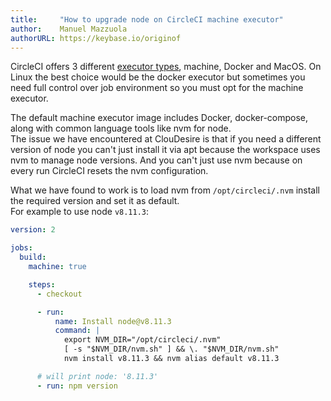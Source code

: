 ```yaml
---
title:     "How to upgrade node on CircleCI machine executor"
author:    Manuel Mazzuola
authorURL: https://keybase.io/originof
---
```


CircleCI offers 3 different [executor types](https://circleci.com/docs/2.0/executor-types/), machine, Docker and MacOS. On Linux the best choice would be the docker executor but sometimes you need full control over job environment so you must opt for the machine executor.

The default machine executor image includes Docker, docker-compose, along with common language tools like nvm for node.  
The issue we have encountered at ClouDesire is that if you need a different version of node you can't just install it via apt because the workspace uses nvm to manage node versions. And you can't just use nvm because on every run CircleCI resets the nvm configuration.

What we have found to work is to load nvm from `/opt/circleci/.nvm` install the required version and set it as default.  
For example to use node `v8.11.3`:

```yaml
version: 2

jobs:
  build:
    machine: true

    steps:
      - checkout

      - run:
          name: Install node@v8.11.3
          command: |
            export NVM_DIR="/opt/circleci/.nvm"
            [ -s "$NVM_DIR/nvm.sh" ] && \. "$NVM_DIR/nvm.sh"
            nvm install v8.11.3 && nvm alias default v8.11.3

      # will print node: '8.11.3'
      - run: npm version
```

<!--truncate-->
